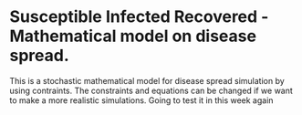 # Susceptible Infected Recovered - Mathematical model on disease spread.
This is a stochastic mathematical model for disease spread simulation by using contraints.
The constraints and equations can be changed if we want to make a more realistic simulations.
Going to test it in this week again
